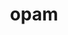---
codehost: https://github.com/ocaml/opam
logohandle: ocaml_opam
sort: opam
title: opam
website: https://opam.ocaml.org/
---